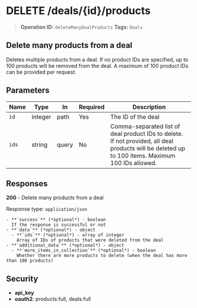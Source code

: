 # DELETE /deals/{id}/products

> **Operation ID:** `deleteManyDealProducts`
> **Tags:** `Deals`

## Delete many products from a deal

Deletes multiple products from a deal. If no product IDs are specified, up to 100 products will be removed from the deal. A maximum of 100 product IDs can be provided per request.

## Parameters

| Name | Type | In | Required | Description |
|------|------|-------|----------|-------------|
| `id` | integer | path | Yes | The ID of the deal |
| `ids` | string | query | No | Comma-separated list of deal product IDs to delete. If not provided, all deal products will be deleted up to 100 items. Maximum 100 IDs allowed. |

## Responses

**200** - Delete many products from a deal

Response type: `application/json`

```
- **`success`** (*optional*) - boolean
  If the response is successful or not
- **`data`** (*optional*) - object
  - **`ids`** (*optional*) - array of integer
    Array of IDs of products that were deleted from the deal
- **`additional_data`** (*optional*) - object
  - **`more_items_in_collection`** (*optional*) - boolean
    Whether there are more products to delete (when the deal has more than 100 products)
```


## Security

- **api_key**
- **oauth2**: products:full, deals:full